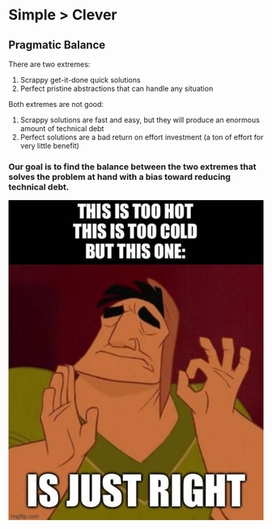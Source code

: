 
# Simple > Clever

## Pragmatic Balance

There are two extremes:
1. Scrappy get-it-done quick solutions
2. Perfect pristine abstractions that can handle any situation

Both extremes are not good:
1. Scrappy solutions are fast and easy, but they will produce an enormous amount of technical debt
2. Perfect solutions are a bad return on effort investment (a ton of effort for very little benefit)

### Our goal is to find the balance between the two extremes that solves the problem at hand with a bias toward reducing technical debt.

![just_right_meme.png](/img/just_right_meme.png)
